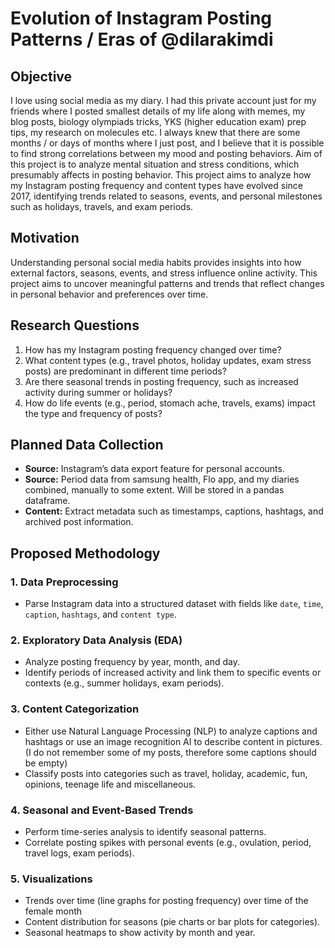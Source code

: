 # Evolution of Instagram Posting Patterns / Eras of @dilarakimdi

## Objective
I love using social media as my diary. I had this private account just for my friends where I posted smallest details of my life along with memes, my blog posts, biology olympiads tricks, YKS (higher education exam) prep tips, my research on molecules etc. I always knew that there are some months / or days of months where I just post, and I believe that it is possible to find strong correlations between my mood and posting behaviors. Aim of this project is to analyze mental situation and stress conditions, which presumably affects in posting behavior. This project aims to analyze how my Instagram posting frequency and content types have evolved since 2017, identifying trends related to seasons, events, and personal milestones such as holidays, travels, and exam periods.

## Motivation
Understanding personal social media habits provides insights into how external factors, seasons, events, and stress influence online activity. This project aims to uncover meaningful patterns and trends that reflect changes in personal behavior and preferences over time.

## Research Questions
1. How has my Instagram posting frequency changed over time?
2. What content types (e.g., travel photos, holiday updates, exam stress posts) are predominant in different time periods?
3. Are there seasonal trends in posting frequency, such as increased activity during summer or holidays?
4. How do life events (e.g., period, stomach ache, travels, exams) impact the type and frequency of posts?

## Planned Data Collection
- **Source:** Instagram’s data export feature for personal accounts.
- **Source:** Period data from samsung health, Flo app, and my diaries combined, manually to some extent. Will be stored in a pandas dataframe.
- **Content:** Extract metadata such as timestamps, captions, hashtags, and archived post information.

## Proposed Methodology
### 1. Data Preprocessing
- Parse Instagram data into a structured dataset with fields like `date`, `time`, `caption`, `hashtags`, and `content type`.

### 2. Exploratory Data Analysis (EDA)
- Analyze posting frequency by year, month, and day.
- Identify periods of increased activity and link them to specific events or contexts (e.g., summer holidays, exam periods).

### 3. Content Categorization
- Either use Natural Language Processing (NLP) to analyze captions and hashtags or use an image recognition AI to describe content in pictures. (I do not remember some of my posts, therefore some captions should be empty)
- Classify posts into categories such as travel, holiday, academic, fun, opinions, teenage life and miscellaneous.

### 4. Seasonal and Event-Based Trends
- Perform time-series analysis to identify seasonal patterns.
- Correlate posting spikes with personal events (e.g., ovulation, period, travel logs, exam periods).

### 5. Visualizations
- Trends over time (line graphs for posting frequency) over time of the female month
- Content distribution for seasons (pie charts or bar plots for categories).
- Seasonal heatmaps to show activity by month and year.
